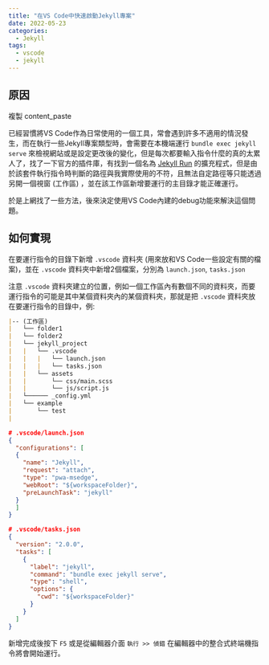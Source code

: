 ```yaml
---
title: "在VS Code中快速啟動Jekyll專案"
date: 2022-05-23
categories:
  - Jekyll
tags:
  - vscode
  - jekyll
---
```

<!-- markdownlint-disable MD031 -->
## 原因

複製 <span class="material-icons">content_paste</span>

已經習慣將VS Code作為日常使用的一個工具，常會遇到許多不適用的情況發生，而在執行一些Jekyll專案類型時，會需要在本機端運行 `bundle exec jekyll serve` 來檢視網站或是設定更改後的變化，但是每次都要輸入指令什麼的真的太累人了，找了一下官方的插件庫，有找到一個名為 [Jekyll Run](https://marketplace.visualstudio.com/items?itemName=Dedsec727.jekyll-run) 的擴充程式，但是由於該套件執行指令時判斷的路徑與我實際使用的不符，且無法自定路徑等只能透過另開一個視窗 (工作區) ，並在該工作區新增要運行的主目錄才能正確運行。

於是上網找了一些方法，後來決定使用VS Code內建的debug功能來解決這個問題。

## 如何實現

在要運行指令的目錄下新增 `.vscode` 資料夾 (用來放和VS Code一些設定有關的檔案)，並在 `.vscode` 資料夾中新增2個檔案，分別為 `launch.json`, `tasks.json`

注意 `.vscode` 資料夾建立的位置，例如一個工作區內有數個不同的資料夾，而要運行指令的可能是其中某個資料夾內的某個資料夾，那就是把 `.vscode` 資料夾放在要運行指令的目錄中，例:

```markdown
|-- (工作區)
|   └── folder1
|   └── folder2
|   └── jekyll_project
|   |   └── .vscode
|   |   |   └── launch.json
|   |   |   └── tasks.json
|   |   └── assets
|   |       └── css/main.scss
|   |       └── js/script.js
|   └────── _config.yml
|   └── example
|       └── test
|
```

```json
# .vscode/launch.json
{
  "configurations": [
  {
    "name": "Jekyll",
    "request": "attach",
    "type": "pwa-msedge",
    "webRoot": "${workspaceFolder}",
    "preLaunchTask": "jekyll"
  }
  ]
}
```

```json
# .vscode/tasks.json
{
  "version": "2.0.0",
  "tasks": [
    {
      "label": "jekyll",
      "command": "bundle exec jekyll serve",
      "type": "shell",
      "options": {
        "cwd": "${workspaceFolder}"
      }
    }
  ]
}
```

新增完成後按下 `F5` 或是從編輯器介面 `執行 >> 偵錯` 在編輯器中的整合式終端機指令將會開始運行。
